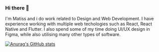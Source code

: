 ### Hi there 👋

I'm Matiss and i do work related to Design and Web Development. I have experience working with multiple web techologies such as React, React Native and Flutter. 
I also spend some of my time doing UI/UX design in Figma, while also utilising many other types of software.

[![Anurag's GitHub stats](https://github-readme-stats.vercel.app/api?username=SeatomGuy)](https://github.com/anuraghazra/github-readme-stats)
